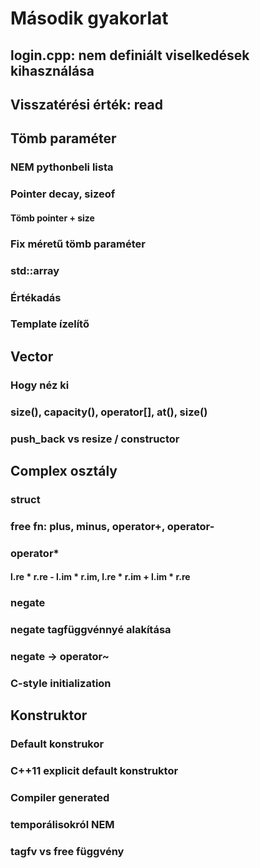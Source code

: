 # Második gyakorlat

## login.cpp: nem definiált viselkedések kihasználása

## Visszatérési érték: read

## Tömb paraméter
### NEM pythonbeli lista
### Pointer decay, sizeof
#### Tömb pointer + size
### Fix méretű tömb paraméter
### std::array
### Értékadás
### Template ízelítő

## Vector
### Hogy néz ki
### size(), capacity(), operator[], at(), size()
### push_back vs resize / constructor

## Complex osztály
### struct
### free fn: plus, minus, operator+, operator-
### operator*
#### l.re * r.re - l.im * r.im, l.re * r.im + l.im * r.re
### negate
### negate tagfüggvénnyé alakítása
### negate -> operator~

### C-style initialization

## Konstruktor
### Default konstrukor
### C++11 explicit default konstruktor
### Compiler generated
### temporálisokról NEM

### tagfv vs free függvény
